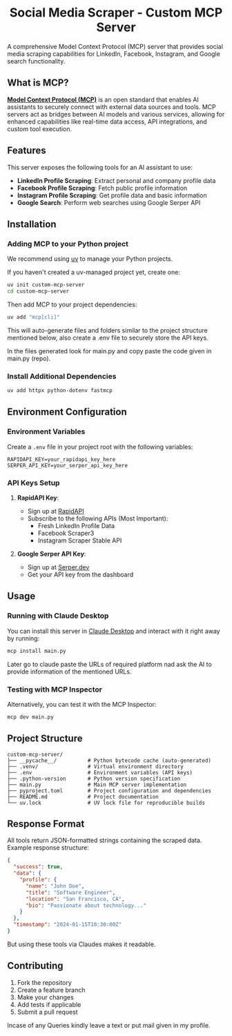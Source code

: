 <div align="center">

# Social Media Scraper - Custom MCP Server

</div>

A comprehensive Model Context Protocol (MCP) server that provides social media scraping capabilities for LinkedIn, Facebook, Instagram, and Google search functionality.

## What is MCP?

**[Model Context Protocol (MCP)](https://modelcontextprotocol.io/introduction)** is an open standard that enables AI assistants to securely connect with external data sources and tools. MCP servers act as bridges between AI models and various services, allowing for enhanced capabilities like real-time data access, API integrations, and custom tool execution.

## Features
This server exposes the following tools for an AI assistant to use:
- **LinkedIn Profile Scraping**: Extract personal and company profile data
- **Facebook Profile Scraping**: Fetch public profile information
- **Instagram Profile Scraping**: Get profile data and basic information
- **Google Search**: Perform web searches using Google Serper API

## Installation

### Adding MCP to your Python project

We recommend using [uv](https://docs.astral.sh/uv/) to manage your Python projects.

If you haven't created a uv-managed project yet, create one:

```bash
uv init custom-mcp-server
cd custom-mcp-server
```

Then add MCP to your project dependencies:

```bash
uv add "mcp[cli]"
```
This will auto-generate files and folders similar to the project structure mentioned below, also create a .env file to securely store the API keys.

In the files generated look for main.py and copy paste the code given in main.py (repo).

### Install Additional Dependencies

```bash
uv add httpx python-dotenv fastmcp
```

## Environment Configuration

### Environment Variables

Create a `.env` file in your project root with the following variables:

```env
RAPIDAPI_KEY=your_rapidapi_key_here
SERPER_API_KEY=your_serper_api_key_here
```

### API Keys Setup

1. **RapidAPI Key**: 
   - Sign up at [RapidAPI](https://rapidapi.com/)
   - Subscribe to the following APIs (Most Important):
     - Fresh LinkedIn Profile Data
     - Facebook Scraper3
     - Instagram Scraper Stable API

2. **Google Serper API Key**:
   - Sign up at [Serper.dev](https://serper.dev/)
   - Get your API key from the dashboard

## Usage

### Running with Claude Desktop

You can install this server in [Claude Desktop](https://claude.ai/download) and interact with it right away by running:

```bash
mcp install main.py
```
Later go to claude paste the URLs of required platform nad ask the AI to provide information of the mentioned URLs.

### Testing with MCP Inspector

Alternatively, you can test it with the MCP Inspector:

```bash
mcp dev main.py
```

## Project Structure

```
custom-mcp-server/
├── __pycache__/          # Python bytecode cache (auto-generated)
├── .venv/                # Virtual environment directory
├── .env                  # Environment variables (API keys)
├── .python-version       # Python version specification
├── main.py               # Main MCP server implementation
├── pyproject.toml        # Project configuration and dependencies
├── README.md             # Project documentation
└── uv.lock               # UV lock file for reproducible builds
```


## Response Format

All tools return JSON-formatted strings containing the scraped data. Example response structure:

```json
{
  "success": true,
  "data": {
    "profile": {
      "name": "John Doe",
      "title": "Software Engineer",
      "location": "San Francisco, CA",
      "bio": "Passionate about technology..."
    }
  },
  "timestamp": "2024-01-15T10:30:00Z"
}
```
But using these tools via Claudes makes it readable.

## Contributing

1. Fork the repository
2. Create a feature branch
3. Make your changes
4. Add tests if applicable
5. Submit a pull request

Incase of any Queries kindly leave a text or put mail given in my profile.
